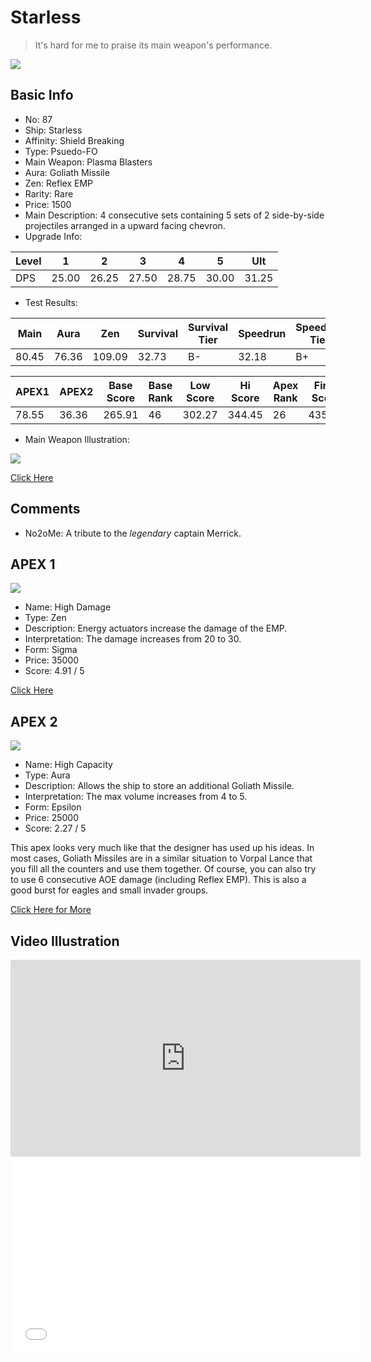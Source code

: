 # Starless

> It's hard for me to praise its main weapon's performance.

<img src="/ships/ship_87.png" style={{zoom:1}}/>

## Basic Info

- No: 87
- Ship: Starless
- Affinity: Shield Breaking
- Type: Psuedo-FO
- Main Weapon: Plasma Blasters
- Aura: Goliath Missile
- Zen: Reflex EMP
- Rarity: Rare
- Price: 1500
- Main Description: 4 consecutive sets containing 5 sets of 2 side-by-side projectiles arranged in a upward facing chevron.
- Upgrade Info: 

| Level | 1 | 2 | 3 | 4 | 5 | Ult |
|--|--|--|--|--|--|--|
| DPS | 25.00 | 26.25 | 27.50 | 28.75 | 30.00 | 31.25 |

- Test Results: 

| Main | Aura | Zen | Survival | Survival Tier | Speedrun | Speedrun Tier | Fun | Fun Tier |
|--|--|--|--|--|--|--|--|--|
| 80.45 | 76.36 | 109.09 | 32.73 | B- | 32.18 | B+ | 26.18 | C |

| APEX1 | APEX2 | Base Score | Base Rank | Low Score | Hi Score | Apex Rank | Final Score | FinalRank |
|--|--|--|--|--|--|--|--|--|
| 78.55 | 36.36 | 265.91 | 46 | 302.27 | 344.45 | 26 | 435.55 | 40 |

- Main Weapon Illustration:

<img src="/illustration/main_87.gif" style={{zoom:1}}/>

[Click Here](https://gamefaqs.gamespot.com/iphone/193681-phoenix-ii/faqs/76704/ship-details-part-9#starless)

## Comments

- No2oMe: A tribute to the *legendary* captain Merrick.

## APEX 1

<img src="/ships/ship_87_apex_1.png" style={{zoom:1}}/>

- Name: High Damage
- Type: Zen
- Description: Energy actuators increase the damage of the EMP.
- Interpretation: The damage increases from 20 to 30.
- Form: Sigma
- Price: 35000
- Score: 4.91 / 5

[Click Here](https://gamefaqs.gamespot.com/iphone/193681-phoenix-ii/faqs/76704/ship-details-part-9#sigma-remp-high-damage-c35000)

## APEX 2

<img src="/ships/ship_87_apex_2.png" style={{zoom:1}}/>

- Name: High Capacity
- Type: Aura
- Description: Allows the ship to store an additional Goliath Missile.
- Interpretation: The max volume increases from 4 to 5.
- Form: Epsilon
- Price: 25000
- Score: 2.27 / 5

This apex looks very much like that the designer has used up his ideas. In most cases, Goliath Missiles are in a similar situation to Vorpal Lance that you fill all the counters and use them together. Of course, you can also try to use 6 consecutive AOE damage (including Reflex EMP). This is also a good burst for eagles and small invader groups.

[Click Here for More](https://gamefaqs.gamespot.com/iphone/193681-phoenix-ii/faqs/76704/ship-details-part-9#epsilon-gm-high-capacity-c25000)

## Video Illustration

<iframe width="560" height="315" src="https://www.youtube.com/embed/f6iBqe_ISjI?si=DaWOooqVwDT2NV8x" title="YouTube video player" frameborder="0" allow="accelerometer; autoplay; clipboard-write; encrypted-media; gyroscope; picture-in-picture; web-share" referrerpolicy="strict-origin-when-cross-origin" allowfullscreen></iframe>

<br/>

<iframe width="560" height="315" src="//player.bilibili.com/player.html?aid=395861578&bvid=BV1jo4y1B786&cid=1049425966&p=1&autoplay=false" scrolling="no" border="0" frameborder="no" allow="accelerometer; autoplay; clipboard-write; encrypted-media; gyroscope; picture-in-picture; web-share" framespacing="0" allowfullscreen="true"> </iframe>
